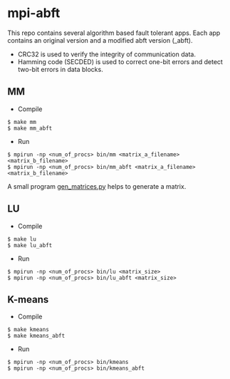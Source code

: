 # mpi-abft
This repo contains several algorithm based fault tolerant apps.
Each app contains an original version and a modified abft version (_abft).

- CRC32 is used to verify the integrity of communication data.
- Hamming code (SECDED) is used to correct one-bit errors and detect two-bit errors in data blocks. 

## MM
- Compile
```
$ make mm
$ make mm_abft
```
- Run
```
$ mpirun -np <num_of_procs> bin/mm <matrix_a_filename> <matrix_b_filename>
$ mpirun -np <num_of_procs> bin/mm_abft <matrix_a_filename> <matrix_b_filename>
```
A small program [gen_matrices.py](src/mm/gen_matrices.py) helps to generate a matrix. 

## LU
- Compile
```
$ make lu
$ make lu_abft
```
- Run
```
$ mpirun -np <num_of_procs> bin/lu <matrix_size>
$ mpirun -np <num_of_procs> bin/lu_abft <matrix_size>
```

## K-means
- Compile
```
$ make kmeans
$ make kmeans_abft
```
- Run
```
$ mpirun -np <num_of_procs> bin/kmeans
$ mpirun -np <num_of_procs> bin/kmeans_abft
```


